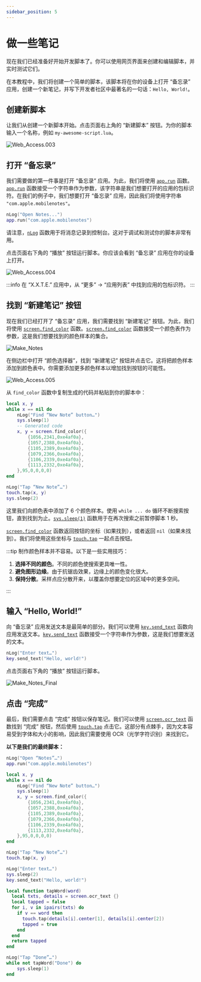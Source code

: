 ```yaml
---
sidebar_position: 5
---
```


# 做一些笔记

现在我们已经准备好开始开发脚本了。你可以使用网页界面来创建和编辑脚本，并实时测试它们。

在本教程中，我们将创建一个简单的脚本，该脚本将在你的设备上打开 “备忘录” 应用，创建一个新笔记，并写下开发者社区中最著名的一句话：`Hello, World!`。

## 创建新脚本

让我们从创建一个新脚本开始。点击页面右上角的 “新建脚本” 按钮。为你的脚本输入一个名称，例如 `my-awesome-script.lua`。

![Web_Access.003](./img/Web_Access.003.png)

## 打开 “备忘录”

我们需要做的第一件事是打开 “备忘录” 应用。为此，我们将使用 [`app.run`](../lua-manual/app.md#run-the-app-apprun) 函数。[`app.run`](../lua-manual/app.md#run-the-app-apprun) 函数接受一个字符串作为参数，该字符串是我们想要打开的应用的包标识符。在我们的例子中，我们想要打开 “备忘录” 应用，因此我们将使用字符串 `"com.apple.mobilenotes"`。

```lua
nLog("Open Notes...")
app.run("com.apple.mobilenotes")
```

请注意，[`nLog`](../lua-manual/appendix/logging-facilities.md#nlog) 函数用于将消息记录到控制台。这对于调试和测试你的脚本非常有用。

点击页面右下角的 “播放” 按钮运行脚本。你应该会看到 “备忘录” 应用在你的设备上打开。

![Web_Access.004](./img/Web_Access.004.png)

:::info
在 “X.X.T.E.” 应用中，从 “更多” → “应用列表” 中找到应用的包标识符。
:::

## 找到 “新建笔记” 按钮

现在我们已经打开了 “备忘录” 应用，我们需要找到 “新建笔记” 按钮。为此，我们将使用 [`screen.find_color`](../lua-manual/screen.md#-multi-point-similarity-mode-color-finding-screenfind_color) 函数。[`screen.find_color`](../lua-manual/screen.md#-multi-point-similarity-mode-color-finding-screenfind_color) 函数接受一个颜色表作为参数，这是我们想要找到的颜色样本的集合。

![Make_Notes](./img/Make_Notes.gif)

在侧边栏中打开 “颜色选择器”，找到 “新建笔记” 按钮并点击它。这将把颜色样本添加到颜色表中。你需要添加更多颜色样本以增加找到按钮的可能性。

![Web_Access.005](./img/Web_Access.005.png)

从 `find_color` 函数中复制生成的代码并粘贴到你的脚本中：

```lua
local x, y
while x == nil do
    nLog("Find “New Note” button…")
    sys.sleep(1)
    -- Generated code
    x, y = screen.find_color({
        {1056,2341,0xe4af0a},
        {1057,2388,0xe4af0a},
        {1105,2389,0xe4af0a},
        {1079,2366,0xe4af0a},
        {1106,2339,0xe4af0a},
        {1113,2332,0xe4af0a},
    },95,0,0,0,0)
end

nLog("Tap “New Note”…")
touch.tap(x, y)
sys.sleep(2)
```

这里我们向颜色表中添加了 6 个颜色样本。使用 `while ... do` 循环不断搜索按钮，直到找到为止。[`sys.sleep(1)`](../lua-manual/sys.md#-second-level-delay-syssleep) 函数用于在再次搜索之前暂停脚本 1 秒。

[`screen.find_color`](../lua-manual/screen.md#-multi-point-similarity-mode-color-finding-screenfind_color) 函数返回按钮的坐标（如果找到），或者返回 `nil`（如果未找到）。我们将使用这些坐标与 [`touch.tap`](../lua-manual/touch.md#simulate-a-single-tap-on-the-screen-touchtap) 一起点击按钮。

:::tip
制作颜色样本并不容易。以下是一些实用技巧：

1. **选择不同的颜色**。不同的颜色使搜索更具唯一性。
2. **避免图形边缘**。由于抗锯齿效果，边缘上的颜色变化很大。
3. **保持分散**。采样点应分散开来，以覆盖你想要定位的区域中的更多空间。

:::

## 输入 “Hello, World!”

向 “备忘录” 应用发送文本是最简单的部分。我们可以使用 [`key.send_text`](../lua-manual/key.md#simulate-typing-text-keysend_text) 函数向应用发送文本。[`key.send_text`](../lua-manual/key.md#simulate-typing-text-keysend_text) 函数接受一个字符串作为参数，这是我们想要发送的文本。

```lua
nLog("Enter text…")
key.send_text("Hello, world!")
```

点击页面右下角的 “播放” 按钮运行脚本。

![Make_Notes_Final](./img/Make_Notes_Final.gif)

## 点击 “完成”

最后，我们需要点击 “完成” 按钮以保存笔记。我们可以使用 [`screen.ocr_text`](../lua-manual/screen.md#-screen-optical-character-recognition-screenocr_text) 函数找到 “完成” 按钮，然后使用 [`touch.tap`](../lua-manual/touch.md#simulate-a-single-tap-on-the-screen-touchtap) 点击它。这部分有点棘手，因为文本容易受到字体和大小的影响，因此我们需要使用 OCR（光学字符识别）来找到它。

**以下是我们的最终脚本：**

```lua
nLog("Open “Notes”…")
app.run("com.apple.mobilenotes")

local x, y
while x == nil do
    nLog("Find “New Note” button…")
    sys.sleep(1)
    x, y = screen.find_color({
        {1056,2341,0xe4af0a},
        {1057,2388,0xe4af0a},
        {1105,2389,0xe4af0a},
        {1079,2366,0xe4af0a},
        {1106,2339,0xe4af0a},
        {1113,2332,0xe4af0a},
    },95,0,0,0,0)
end

nLog("Tap “New Note”…")
touch.tap(x, y)

nLog("Enter text…")
sys.sleep(2)
key.send_text("Hello, world!")

local function tapWord(word)
  local txts, details = screen.ocr_text {}
  local tapped = false
  for i, v in ipairs(txts) do
    if v == word then
      touch.tap(details[i].center[1], details[i].center[2])
      tapped = true
    end
  end
  return tapped
end

nLog("Tap “Done”…")
while not tapWord("Done") do
    sys.sleep(1)
end
```
